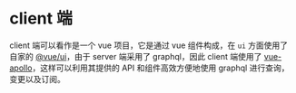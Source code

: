# client 端

client 端可以看作是一个 vue 项目，它是通过 vue 组件构成，在 `ui` 方面使用了自家的 [@vue/ui](https://www.npmjs.com/package/@vue/ui)，由于 server 端采用了 graphql，因此 client 端使用了
[vue-apollo](https://github.com/Akryum/vue-apollo)，这样可以利用其提供的 API 和组件高效方便地使用 graphql 进行查询，变更以及订阅。

